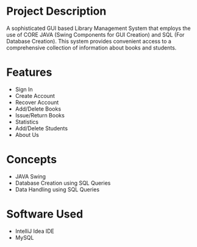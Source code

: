 # Project Description

A sophisticated GUI based Library Management System that employs the use of CORE JAVA (Swing Components for GUI Creation) and SQL (For Database Creation). This system provides convenient access to a comprehensive collection of information about books and students.

# Features

* Sign In
* Create Account
* Recover Account
* Add/Delete Books
* Issue/Return Books
* Statistics
* Add/Delete Students
* About Us

# Concepts 

* JAVA Swing
* Database Creation using SQL Queries
* Data Handling using SQL Queries

# Software Used

* IntelliJ Idea IDE
* MySQL 

